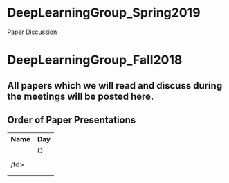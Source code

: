 # DeepLearningGroup_Spring2019
Paper Discussion
# DeepLearningGroup_Fall2018
<H2>All papers which we will read and discuss during the meetings will be posted here.</H2>


<H2>Order of Paper Presentations</H2>
<table style="width:100%">
  <tr>
    <th>Name</th>
    <th>Day</th>
  </tr>

   <tr>
    <td></td>
    <td>O</td>
  </tr>
  <tr>
    <td></td>
    <td></td>
  </tr>
     <tr>
    <td>/td>
    <td></td>
  </tr>
      <tr>
    <td></td>
    <td></td>
  </tr>
    <tr>
    <td></td>
    <td></td>
  </tr>
</table>
